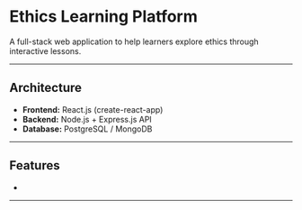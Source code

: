 # Ethics Learning Platform

A full-stack web application to help learners explore ethics through interactive lessons.

---

## Architecture

- **Frontend:** React.js (create-react-app)  
- **Backend:** Node.js + Express.js API  
- **Database:** PostgreSQL / MongoDB
---

## Features
-
---
